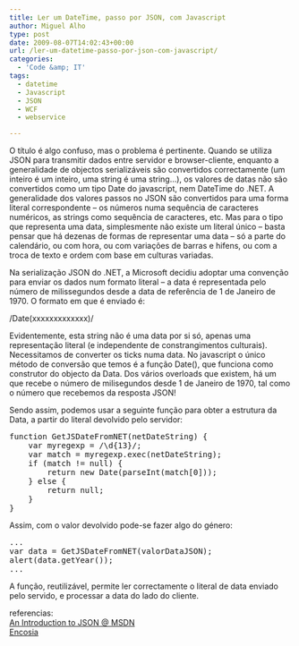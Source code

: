 ```yaml
---
title: Ler um DateTime, passo por JSON, com Javascript
author: Miguel Alho
type: post
date: 2009-08-07T14:02:43+00:00
url: /ler-um-datetime-passo-por-json-com-javascript/
categories:
  - 'Code &amp; IT'
tags:
  - datetime
  - Javascript
  - JSON
  - WCF
  - webservice

---
```

O título é algo confuso, mas o problema é pertinente. Quando se utiliza JSON para transmitir dados entre servidor e browser-cliente, enquanto a generalidade de objectos serializáveis são convertidos correctamente (um inteiro é um inteiro, uma string é uma string&#8230;), os valores de datas não são convertidos como um tipo Date do javascript, nem DateTime do .NET. A generalidade dos valores passos no JSON são convertidos para uma forma literal correspondente &#8211; os números numa sequência de caracteres numéricos, as strings como sequência de caracteres, etc. Mas para o tipo que representa uma data, simplesmente não existe um literal único &#8211; basta pensar que há dezenas de formas de representar uma data &#8211; só a parte do calendário, ou com hora, ou com variações de barras e hifens, ou com a troca de texto e ordem com base em culturas variadas.

Na serialização JSON do .NET, a Microsoft decidiu adoptar uma convenção para enviar os dados num formato literal &#8211; a data é representada pelo número de milissegundos desde a data de referência de 1 de Janeiro de 1970. O formato em que é enviado é:

/Date(xxxxxxxxxxxxx)/

Evidentemente, esta string não é uma data por si só, apenas uma representação literal (e independente de constrangimentos culturais). Necessitamos de converter os ticks numa data. No javascript o único método de conversão que temos é a função Date(), que funciona como construtor do objecto da Data. Dos vários overloads que existem, há um que recebe o número de milisegundos desde 1 de Janeiro de 1970, tal como o número que recebemos da resposta JSON!

Sendo assim, podemos usar a seguinte função para obter a estrutura da Data, a partir do literal devolvido pelo servidor:

<pre lang="javascript">function GetJSDateFromNET(netDateString) {
    var myregexp = /\d{13}/;
    var match = myregexp.exec(netDateString);
    if (match != null) {
        return new Date(parseInt(match[0]));
    } else {
        return null;
    }
}
</pre>

Assim, com o valor devolvido pode-se fazer algo do género:

<pre lang="javascript">...
var data = GetJSDateFromNET(valorDataJSON);
alert(data.getYear());
...
</pre>

A função, reutilizável, permite ler correctamente o literal de data enviado pelo servido, e processar a data do lado do cliente.

referencias:  
[An Introduction to JSON @ MSDN][1]  
[Encosia][2]

 [1]: http://msdn.microsoft.com/en-us/library/bb299886.aspx
 [2]: http://encosia.com/2009/04/27/how-i-handle-json-dates-returned-by-aspnet-ajax